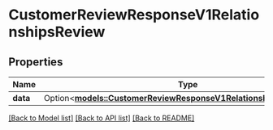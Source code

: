 # CustomerReviewResponseV1RelationshipsReview

## Properties

Name | Type | Description | Notes
------------ | ------------- | ------------- | -------------
**data** | Option<[**models::CustomerReviewResponseV1RelationshipsReviewData**](CustomerReviewResponseV1_relationships_review_data.md)> |  | [optional]

[[Back to Model list]](../README.md#documentation-for-models) [[Back to API list]](../README.md#documentation-for-api-endpoints) [[Back to README]](../README.md)


